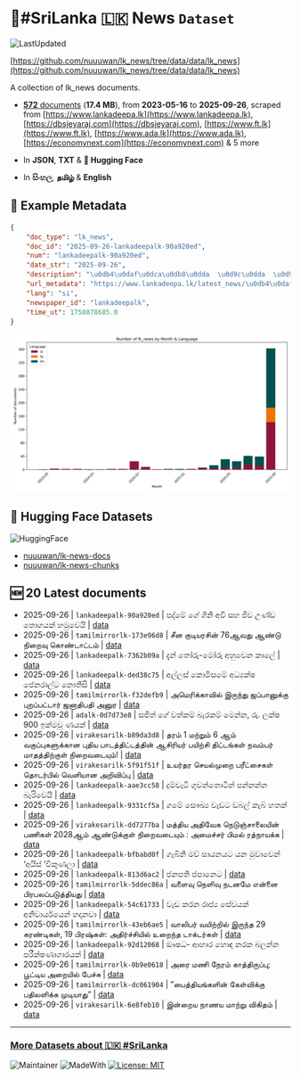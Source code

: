 # 📄#SriLanka 🇱🇰 News `Dataset`

![LastUpdated](https://img.shields.io/badge/last_updated-2025--09--26_15:04:37-green)

[https://github.com/nuuuwan/lk_news/tree/data/data/lk_news](https://github.com/nuuuwan/lk_news/tree/data/data/lk_news)

A collection of lk_news documents.

- [**572** documents](https://github.com/nuuuwan/lk_news/tree/data/data/lk_news) (**17.4 MB**), from **2023-05-16** to **2025-09-26**, scraped from [https://www.lankadeepa.lk](https://www.lankadeepa.lk), [https://dbsjeyaraj.com](https://dbsjeyaraj.com), [https://www.ft.lk](https://www.ft.lk), [https://www.ada.lk](https://www.ada.lk), [https://economynext.com](https://economynext.com) & 5 more

- In **JSON**, **TXT** & **🤗 Hugging Face**

- In **සිංහල**, **தமிழ்** & **English**

## 📝 Example Metadata

```json
{
    "doc_type": "lk_news",
    "doc_id": "2025-09-26-lankadeepalk-90a920ed",
    "num": "lankadeepalk-90a920ed",
    "date_str": "2025-09-26",
    "description": "\u0db4\u0daf\u0dca\u0db8\u0dda  \u0d9c\u0dda  \u0d9c\u0dd2\u0db1\u0dd2 \u0d85\u0dc0\u0dd2 \u0dc3\u0dc4 \u0da2\u0dd2\u0dc0 \u0d8b\u0dab\u0dca\u0da9 \u0dad\u0ddc\u0d9c\u0dba\u0d9a\u0dca \u0dc4\u0db8\u0dd4\u0dc0\u0dd9\u0dba\u0dd2",
    "url_metadata": "https://www.lankadeepa.lk/latest_news/\u0db4\u0daf\u0db8-\u0d9c-\u0d9c\u0db1-\u0d85\u0dc0-\u0dc3\u0dc4-\u0da2\u0dc0-\u0d8b\u0dab\u0da9-\u0dad\u0d9c\u0dba\u0d9a-\u0dc4\u0db8\u0dc0\u0dba/1-680277",
    "lang": "si",
    "newspaper_id": "lankadeepalk",
    "time_ut": 1758878685.0
}
```

![Chart](https://raw.githubusercontent.com/nuuuwan/lk_news/refs/heads/data/data/lk_news/docs_by_month_and_lang.png)

## 🤗 Hugging Face Datasets

![HuggingFace](https://img.shields.io/badge/-HuggingFace-FDEE21?style=for-the-badge&logo=HuggingFace)

- [nuuuwan/lk-news-docs](https://huggingface.co/datasets/nuuuwan/lk-news-docs)
- [nuuuwan/lk-news-chunks](https://huggingface.co/datasets/nuuuwan/lk-news-chunks)

## 🆕 20 Latest documents

- 2025-09-26 | `lankadeepalk-90a920ed` | පද්මේ  ගේ  ගිනි අවි සහ ජිව උණ්ඩ තොගයක් හමුවෙයි | [data](https://github.com/nuuuwan/lk_news/tree/data/data/lk_news/2020s/2025/2025-09-26-lankadeepalk-90a920ed)
- 2025-09-26 | `tamilmirrorlk-173e96d8` | சீன குடியரசின் 76ஆவது ஆண்டு நிறைவு கொண்டாட்டம் | [data](https://github.com/nuuuwan/lk_news/tree/data/data/lk_news/2020s/2025/2025-09-26-tamilmirrorlk-173e96d8)
- 2025-09-26 | `lankadeepalk-7362b09a` | දැන් තෝරු-මෝරු අහුවෙන කාලේ | [data](https://github.com/nuuuwan/lk_news/tree/data/data/lk_news/2020s/2025/2025-09-26-lankadeepalk-7362b09a)
- 2025-09-26 | `lankadeepalk-ded38c75` | අල්ලස් කොමිසමේ අධ්‍යක්ෂ ජෙනරාල්ට නොතීසි | [data](https://github.com/nuuuwan/lk_news/tree/data/data/lk_news/2020s/2025/2025-09-26-lankadeepalk-ded38c75)
- 2025-09-26 | `tamilmirrorlk-f32defb9` | அமெரிக்காவில் இருந்து ஜப்பானுக்கு புறப்பட்டார் ஜனாதிபதி அனுர | [data](https://github.com/nuuuwan/lk_news/tree/data/data/lk_news/2020s/2025/2025-09-26-tamilmirrorlk-f32defb9)
- 2025-09-26 | `adalk-0d7d73e8` | සජිත් ගේ වත්කම් බැරකම් මෙන්න, රු. ලක්ෂ 900 ඉක්මවූ ණයක් | [data](https://github.com/nuuuwan/lk_news/tree/data/data/lk_news/2020s/2025/2025-09-26-adalk-0d7d73e8)
- 2025-09-26 | `virakesarilk-b89da3d8` | தரம் 1 மற்றும் 6 ஆம் வகுப்புகளுக்கான புதிய பாடத்திட்டத்தின் ஆசிரியர் பயிற்சி திட்டங்கள் நவம்பர் மாதத்திற்குள் நிறைவடையும்! | [data](https://github.com/nuuuwan/lk_news/tree/data/data/lk_news/2020s/2025/2025-09-26-virakesarilk-b89da3d8)
- 2025-09-26 | `virakesarilk-5f91f51f` | உயர்தர செயல்முறை பரீட்சைகள் தொடர்பில் வெளியான அறிவிப்பு | [data](https://github.com/nuuuwan/lk_news/tree/data/data/lk_news/2020s/2025/2025-09-26-virakesarilk-5f91f51f)
- 2025-09-26 | `lankadeepalk-aae3cc58` | දුම්වැටි ගුවන්තොටින් පන්නන්න බැරිවෙයි | [data](https://github.com/nuuuwan/lk_news/tree/data/data/lk_news/2020s/2025/2025-09-26-lankadeepalk-aae3cc58)
- 2025-09-26 | `lankadeepalk-9331cf5a` | ගමේ සෞඛ්‍ය වැඩට ඩබල් කැබ් හතක් | [data](https://github.com/nuuuwan/lk_news/tree/data/data/lk_news/2020s/2025/2025-09-26-lankadeepalk-9331cf5a)
- 2025-09-26 | `virakesarilk-dd7277ba` | மத்திய அதிவேக நெடுஞ்சாலையின் பணிகள் 2028ஆம் ஆண்டுக்குள் நிறைவடையும் : அமைச்சர் பிமல் ரத்நாயக்க | [data](https://github.com/nuuuwan/lk_news/tree/data/data/lk_news/2020s/2025/2025-09-26-virakesarilk-dd7277ba)
- 2025-09-26 | `lankadeepalk-bfbabd0f` | ගැබිනි මව් සායනයට යන මුවාවෙන් ‘අයිස් ‘විකුණලා | [data](https://github.com/nuuuwan/lk_news/tree/data/data/lk_news/2020s/2025/2025-09-26-lankadeepalk-bfbabd0f)
- 2025-09-26 | `lankadeepalk-813d6ac2` | ජනපති ජපානෙට | [data](https://github.com/nuuuwan/lk_news/tree/data/data/lk_news/2020s/2025/2025-09-26-lankadeepalk-813d6ac2)
- 2025-09-26 | `tamilmirrorlk-5ddec86a` | வளைவு நெளிவு நடனமே என்னை பிரபலப்படுத்தியது | [data](https://github.com/nuuuwan/lk_news/tree/data/data/lk_news/2020s/2025/2025-09-26-tamilmirrorlk-5ddec86a)
- 2025-09-26 | `lankadeepalk-54c61733` | වැඩ කරන රාජ්‍ය සේවයක් අනිවාර්යයෙන් හදනවා | [data](https://github.com/nuuuwan/lk_news/tree/data/data/lk_news/2020s/2025/2025-09-26-lankadeepalk-54c61733)
- 2025-09-26 | `tamilmirrorlk-43eb6ae5` | வாலிபர் வயிற்றில் இருந்த 29 கரண்டிகள், 19 பிரஷ்கள்: அதிர்ச்சியில் உறைந்த டாக்டர்கள் | [data](https://github.com/nuuuwan/lk_news/tree/data/data/lk_news/2020s/2025/2025-09-26-tamilmirrorlk-43eb6ae5)
- 2025-09-26 | `lankadeepalk-92d12068` | ඖෂධ- ආහාර හොඳ නරක බලන්න පරීක්ෂණාගාරයක් | [data](https://github.com/nuuuwan/lk_news/tree/data/data/lk_news/2020s/2025/2025-09-26-lankadeepalk-92d12068)
- 2025-09-26 | `tamilmirrorlk-0b9e0618` | அரை மணி நேரம் காத்திருப்பு; பூட்டிய அறையில் பேச்சு | [data](https://github.com/nuuuwan/lk_news/tree/data/data/lk_news/2020s/2025/2025-09-26-tamilmirrorlk-0b9e0618)
- 2025-09-26 | `tamilmirrorlk-dc061904` | ”பைத்தியங்களின் கேள்விக்கு பதிலளிக்க முடியாது” | [data](https://github.com/nuuuwan/lk_news/tree/data/data/lk_news/2020s/2025/2025-09-26-tamilmirrorlk-dc061904)
- 2025-09-26 | `virakesarilk-6e8feb10` | இன்றைய நாணய மாற்று விகிதம் | [data](https://github.com/nuuuwan/lk_news/tree/data/data/lk_news/2020s/2025/2025-09-26-virakesarilk-6e8feb10)

---

### [More Datasets about 🇱🇰 #SriLanka](https://github.com/nuuuwan/lk_datasets)

![Maintainer](https://img.shields.io/badge/maintainer-nuuuwan-red)
![MadeWith](https://img.shields.io/badge/made_with-python-blue)
[![License: MIT](https://img.shields.io/badge/License-MIT-yellow.svg)](https://opensource.org/licenses/MIT)
